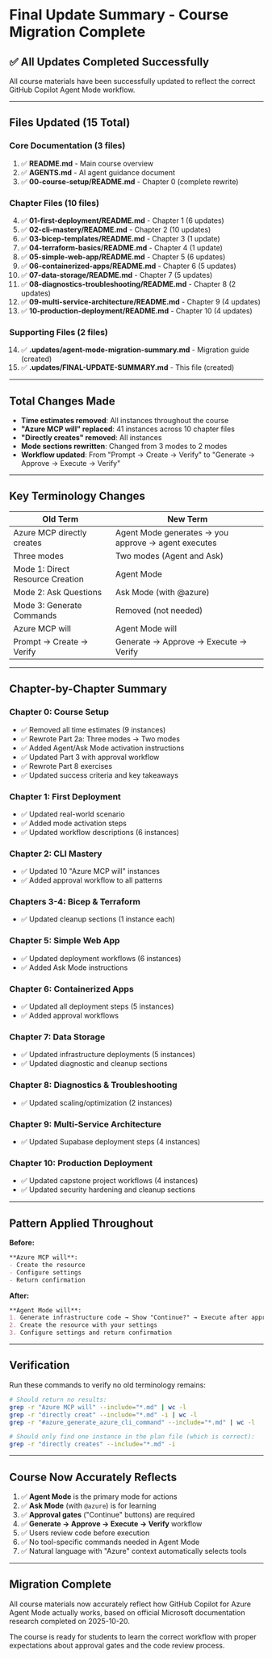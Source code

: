 # Final Update Summary - Course Migration Complete

## ✅ All Updates Completed Successfully

All course materials have been successfully updated to reflect the correct GitHub Copilot Agent Mode workflow.

---

## Files Updated (15 Total)

### Core Documentation (3 files)
1. ✅ **README.md** - Main course overview
2. ✅ **AGENTS.md** - AI agent guidance document
3. ✅ **00-course-setup/README.md** - Chapter 0 (complete rewrite)

### Chapter Files (10 files)
4. ✅ **01-first-deployment/README.md** - Chapter 1 (6 updates)
5. ✅ **02-cli-mastery/README.md** - Chapter 2 (10 updates)
6. ✅ **03-bicep-templates/README.md** - Chapter 3 (1 update)
7. ✅ **04-terraform-basics/README.md** - Chapter 4 (1 update)
8. ✅ **05-simple-web-app/README.md** - Chapter 5 (6 updates)
9. ✅ **06-containerized-apps/README.md** - Chapter 6 (5 updates)
10. ✅ **07-data-storage/README.md** - Chapter 7 (5 updates)
11. ✅ **08-diagnostics-troubleshooting/README.md** - Chapter 8 (2 updates)
12. ✅ **09-multi-service-architecture/README.md** - Chapter 9 (4 updates)
13. ✅ **10-production-deployment/README.md** - Chapter 10 (4 updates)

### Supporting Files (2 files)
14. ✅ **.updates/agent-mode-migration-summary.md** - Migration guide (created)
15. ✅ **.updates/FINAL-UPDATE-SUMMARY.md** - This file (created)

---

## Total Changes Made

- **Time estimates removed**: All instances throughout the course
- **"Azure MCP will" replaced**: 41 instances across 10 chapter files
- **"Directly creates" removed**: All instances
- **Mode sections rewritten**: Changed from 3 modes to 2 modes
- **Workflow updated**: From "Prompt → Create → Verify" to "Generate → Approve → Execute → Verify"

---

## Key Terminology Changes

| Old Term | New Term |
|----------|----------|
| Azure MCP directly creates | Agent Mode generates → you approve → agent executes |
| Three modes | Two modes (Agent and Ask) |
| Mode 1: Direct Resource Creation | Agent Mode |
| Mode 2: Ask Questions | Ask Mode (with @azure) |
| Mode 3: Generate Commands | Removed (not needed) |
| Azure MCP will | Agent Mode will |
| Prompt → Create → Verify | Generate → Approve → Execute → Verify |

---

## Chapter-by-Chapter Summary

### Chapter 0: Course Setup
- ✅ Removed all time estimates (9 instances)
- ✅ Rewrote Part 2a: Three modes → Two modes
- ✅ Added Agent/Ask Mode activation instructions
- ✅ Updated Part 3 with approval workflow
- ✅ Rewrote Part 8 exercises
- ✅ Updated success criteria and key takeaways

### Chapter 1: First Deployment
- ✅ Updated real-world scenario
- ✅ Added mode activation steps
- ✅ Updated workflow descriptions (6 instances)

### Chapter 2: CLI Mastery
- ✅ Updated 10 "Azure MCP will" instances
- ✅ Added approval workflow to all patterns

### Chapters 3-4: Bicep & Terraform
- ✅ Updated cleanup sections (1 instance each)

### Chapter 5: Simple Web App
- ✅ Updated deployment workflows (6 instances)
- ✅ Added Ask Mode instructions

### Chapter 6: Containerized Apps
- ✅ Updated all deployment steps (5 instances)
- ✅ Added approval workflows

### Chapter 7: Data Storage
- ✅ Updated infrastructure deployments (5 instances)
- ✅ Updated diagnostic and cleanup sections

### Chapter 8: Diagnostics & Troubleshooting
- ✅ Updated scaling/optimization (2 instances)

### Chapter 9: Multi-Service Architecture
- ✅ Updated Supabase deployment steps (4 instances)

### Chapter 10: Production Deployment
- ✅ Updated capstone project workflows (4 instances)
- ✅ Updated security hardening and cleanup sections

---

## Pattern Applied Throughout

**Before:**
```markdown
**Azure MCP will**:
- Create the resource
- Configure settings
- Return confirmation
```

**After:**
```markdown
**Agent Mode will**:
1. Generate infrastructure code → Show "Continue?" → Execute after approval
2. Create the resource with your settings
3. Configure settings and return confirmation
```

---

## Verification

Run these commands to verify no old terminology remains:

```bash
# Should return no results:
grep -r "Azure MCP will" --include="*.md" | wc -l
grep -r "directly creat" --include="*.md" -i | wc -l
grep -r "#azure_generate_azure_cli_command" --include="*.md" | wc -l

# Should only find one instance in the plan file (which is correct):
grep -r "directly creates" --include="*.md" -i
```

---

## Course Now Accurately Reflects

1. ✅ **Agent Mode** is the primary mode for actions
2. ✅ **Ask Mode** (with `@azure`) is for learning
3. ✅ **Approval gates** ("Continue" buttons) are required
4. ✅ **Generate → Approve → Execute → Verify** workflow
5. ✅ Users review code before execution
6. ✅ No tool-specific commands needed in Agent Mode
7. ✅ Natural language with "Azure" context automatically selects tools

---

## Migration Complete

All course materials now accurately reflect how GitHub Copilot for Azure Agent Mode actually works, based on official Microsoft documentation research completed on 2025-10-20.

The course is ready for students to learn the correct workflow with proper expectations about approval gates and the code review process.
